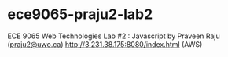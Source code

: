 # ece9065-praju2-lab2
ECE 9065 Web Technologies Lab #2 : Javascript by Praveen Raju (praju2@uwo.ca)
http://3.231.38.175:8080/index.html (AWS)
